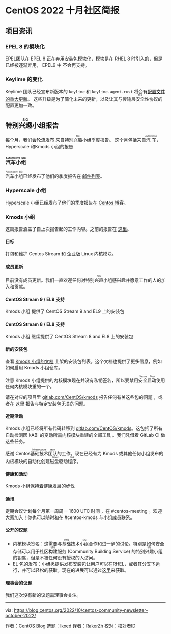 [#]: subject: "CentOS Community Newsletter, October 2022"
[#]: via: "https://blog.centos.org/2022/10/centos-community-newsletter-october-2022/"
[#]: author: "CentOS Blog https://blog.centos.org"
[#]: collector: "lkxed"
[#]: translator: " "
[#]: reviewer: " "
[#]: publisher: " "
[#]: url: " "

CentOS 2022 十月社区简报
======

## 项目资讯

### EPEL 8 的模块化 

EPEL团队在 EPEL 8 [正在弃用安装包模块化][1]，模块是在 RHEL 8 时引入的，但是已经被逐渐弃用， EPEL9 中 不会再支持。


### Keylime 的变化

Keylime 团队已经宣布新版本的  `keylime`  和  `keylime-agent-rust` 将会有[配置文件的重大更新][2]。 这些升级是为了简化未来的更新，以及让其与<ruby>传输层安全性协议<rt>TLS</rt></ruby>的配置更加一致。

## <ruby>特别兴趣小组<rt>SIG</rt></ruby>报告

每个月，我们会轮流发布 来自<ruby>[特别兴趣小组][3]<rt>SIG</rt></ruby>季度报告。 这个月包括来自<ruby>汽车<rt>Automotive</rt></ruby>，Hyperscale 和Kmods 小组的报告


### <ruby>汽车小组<rt>Automotive SIG</rt></ruby> 

<ruby>汽车小组<rt>Automotive SIG</rt></ruby>已经发布了他们的季度报告在  [邮件列表][4]。

### Hyperscale 小组

Hyperscale 小组已经发布了他们的季度报告在  [Centos 博客][5]。

### Kmods 小组

这篇报告涵盖了自上次报告起的工作内容。之前的报告在 [这里][6]。

#### 目标

打包和维护 Centos Stream 和 企业版 Linux 内核模块。

#### 成员更新

目前没有成员更新。我们一直欢迎任何对<ruby>特别兴趣小组<rt>SIG</rt></ruby>感兴趣并愿意工作的人的加入和贡献。

####  CentOS Stream 9 / EL9 支持

Kmods 小组 提供了 CentOS Stream 9 and EL9 上的安装包


####  CentOS Stream 8 / EL8 支持

Kmods 小组 继续提供了 CentOS Stream 8 and EL8 上的安装包


#### 新的安装包

查看 [Kmods 小组的文档][7] 上架的安装包列表。这个文档也提供了更多信息，例如如何启用 Kmods 小组仓库。

注意 Kmods 小组提供的内核模块现在并没有私钥签名，所以要禁用<ruby>安全启动<rt>Secure Boot</rt></ruby>使用任何内核模块重的一个。

请在对应的项目里 [gitlab.com/CentOS/kmods][8] 报告任何有关这些包的问题 ，或者在 [这里][9] 报告与特定安装包无关的问题。

#### 近期活动

Kmods 小组已经将所有代码转移到 [gitlab.com/CentOS/kmods][8]。这包括了所有自动检测因 kABI 的变动所需内核模块重建的全部工具 。我们凭借着 GitLab CI 做这些任务。

感谢 Centos<ruby>基础技术团队<rt>Infrastructure team</rt></ruby>的工作。现在已经有为 Kmods 或其他任何小组发布的内核模块的自动化创建<ruby>磁盘驱动程序<rt>Driver Disk</rt></ruby>。


#### 健康和活动

Kmods 小组保持着健康发展的步伐 

#### 通讯

定期会议计划每个月第一周周一 1600 UTC 时间 ，在 #centos-meeting 。欢迎大家加入！你也可以随时和在 #centos-kmods 与小组成员联系。

#### 公开的议题

- 内核模块签名：这需要与<ruby>基础技术小组<rt>Infra SIG</rt></ruby>合作和进一步的讨论。特别是如何安全存储可以用于<ruby>社区构建服务<rt>CBS</rt></ruby> (Community Building Service) 的 <ruby>特别兴趣小组<rt>SIG</rt></ruby>的钥匙，但是不被任何没有授权的人访问。
- EL 包的发布：小组愿提供发布安装包让用户可以在RHEL，或者其分支下运行，并可以轻松的获取。现在的进展可以通过[这里][10]来获取。

#### 理事会的议题

我们这次没有新的议题需理事会关注。

--------------------------------------------------------------------------------

via: https://blog.centos.org/2022/10/centos-community-newsletter-october-2022/

作者：[CentOS Blog][a]
选题：[lkxed][b]
译者：[RakerZh](https://github.com/RakerZh)
校对：[校对者ID](https://github.com/校对者ID)

[a]: https://blog.centos.org
[b]: https://github.com/lkxed
[1]: https://lists.centos.org/pipermail/centos-devel/2022-September/120610.html
[2]: https://lists.centos.org/pipermail/centos-devel/2022-September/120609.html
[3]: https://blog.centos.org/2022/07/centos-hyperscale-sig-quarterly-report-for-2022q2/
[4]: https://lists.centos.org/pipermail/centos-devel/2022-September/120617.html
[5]: https://blog.centos.org/2022/10/centos-hyperscale-sig-quarterly-report-for-2022q3/
[6]: https://blog.centos.org/2022/07/centos-community-newsletter-july-2022/
[7]: https://sigs.centos.org/kmods/
[8]: https://gitlab.com/CentOS/kmods
[9]: https://gitlab.com/CentOS/kmods/sig
[10]: https://pagure.io/centos-infra/issue/643
